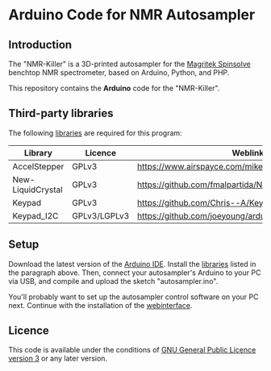 # Arduino Code for NMR Autosampler

## Introduction

The "NMR-Killer" is a 3D-printed autosampler for the [Magritek Spinsolve](https://magritek.com/products/spinsolve/) benchtop NMR spectrometer, based on Arduino, Python, and PHP.

This repository contains the **Arduino** code for the "NMR-Killer".

## Third-party libraries

The following [libraries](https://www.arduino.cc/en/guide/libraries) are required for this program:

| Library           | Licence      | Weblink                                               |
| ------------------|--------------|-------------------------------------------------------|
| AccelStepper      | GPLv3        | https://www.airspayce.com/mikem/arduino/AccelStepper/ |
| New-LiquidCrystal | GPLv3        | https://github.com/fmalpartida/New-LiquidCrystal      |
| Keypad            | GPLv3        | https://github.com/Chris--A/Keypad                    |
| Keypad_I2C        | GPLv3/LGPLv3 | https://github.com/joeyoung/arduino_keypads           |

## Setup

Download the latest version of the [Arduino IDE](https://www.arduino.cc/en/software). Install the [libraries](https://www.arduino.cc/en/guide/libraries) listed in the paragraph above. Then, connect your autosampler's Arduino to your PC via USB, and compile and upload the sketch "autosampler.ino".

You'll probably want to set up the autosampler control software on your PC next. Continue with the installation of the [webinterface](https://github.com/marcodyga/nmr_autosampler_webapp).

## Licence

This code is available under the conditions of [GNU General Public Licence version 3](https://www.gnu.org/licenses/gpl-3.0.en.html) or any later version.
